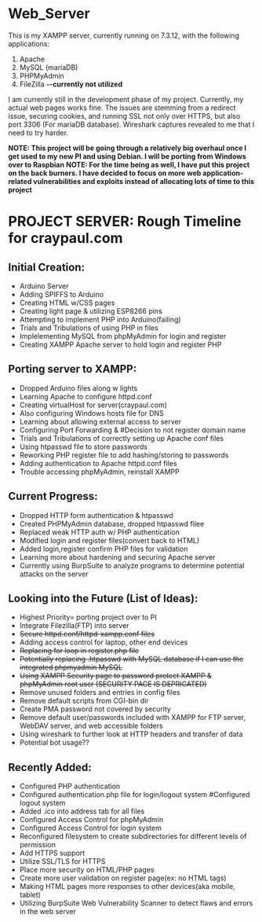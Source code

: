 # Web_Server
This is my XAMPP server, currently running on 7.3.12, with the following applications: 
1. Apache 
2. MySQL (mariaDB) 
3. PHPMyAdmin 
4. FileZilla **--currently not utilized**

I am currently still in the development phase of my project. Currently, my actual web pages works fine. The issues are stemming from a 
redirect issue, securing cookies, and running SSL not only over HTTPS, but also port 3306 (For mariaDB database). Wireshark captures revealed to me that I need to try harder.

**NOTE: This project will be going through a relatively big overhaul once I get used to my new PI and using Debian. I will be porting from Windows over to Raspbian**
**NOTE: For the time being as well, I have put this project on the back burners. I have decided to focus on more web application-related vulnerabilities and exploits instead of allocating lots of time to this project**

# PROJECT SERVER: Rough Timeline for craypaul.com
## Initial Creation: 
- Arduino Server 
- Adding SPIFFS to Arduino 
- Creating HTML w/CSS pages 
- Creating light page & utilizing ESP8266 pins 
- Attempting to implement PHP into Arduino(failing) 
- Trials and Tribulations of using PHP in files 
- Implelementing MySQL from phpMyAdmin for login and register 
- Creating XAMPP Apache server to hold login and register PHP

## Porting server to XAMPP:
- Dropped Arduino files along w lights 
- Learning Apache to configure httpd.conf 
- Creating virtualHost for server(craypaul.com) 
- Also configuring Windows hosts file for DNS 
- Learning about allowing external access to server 
- Configuring Port Forwarding & #Decision to not register domain name 
- Trials and Tribulations of correctly setting up Apache conf files 
- Using htpasswd file to store passwords
- Reworking PHP register file to add hashing/storing to passwords 
- Adding authentication to Apache httpd.conf files 
- Trouble accessing phpMyAdmin, reinstall XAMPP

## Current Progress: 
- Dropped HTTP form authentication & htpasswd 
- Created PHPMyAdmin database, dropped htpasswd filee
- Replaced weak HTTP auth w/ PHP authentication 
- Modified login and register files(convert back to HTML) 
- Added login,register confirm PHP files for validation 
- Learning more about hardening and securing Apache server 
- Currently using BurpSuite to analyze programs to determine potential attacks on the server

## Looking into the Future (List of Ideas): 
- Highest Priority= porting project over to PI
- Integrate Filezilla(FTP) into server
- ~~Secure httpd.conf/httpd-xampp.conf files~~
- Adding access control for laptop, other end devices 
- ~~Replacing for loop in register.php file~~
- ~~Potentially replacing .htpasswd with MySQL database if I can use the integrated phpmyadmin MySQL~~
- ~~Using XAMPP Security page to password protect XAMPP & phpMyAdmin root user (SECURITY PAGE IS DEPRICATED)~~
- Remove unused folders and entries in config files 
- Remove default scripts from CGI-bin dir 
- Create PMA password not covered by security 
- Remove default user/passwords included with XAMPP for FTP server, WebDAV server, and web accessible folders 
- Using wireshark to further look at HTTP headers and transfer of data
- Potential bot usage??


## Recently Added: 
- Configured PHP authentication 
- Configured authentication.php file for login/logout system #Configured logout system 
- Added .ico into address tab for all files 
- Configured Access Control for phpMyAdmin 
- Configured Access Control for login system 
- Reconfigured filesystem to create subdirectories for different levels of permission
- Add HTTPS support 
- Utilize SSL/TLS for HTTPS 
- Place more security on HTML/PHP pages 
- Create more user validation on register page(ex: no HTML tags)
- Making HTML pages more responses to other devices(aka mobile, tablet)
- Utilizing BurpSuite Web Vulnerability Scanner to detect flaws and errors in the web server
